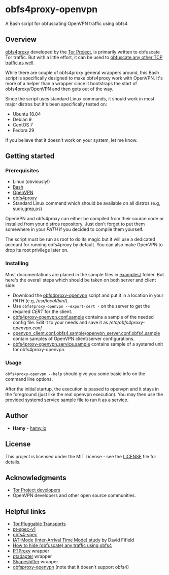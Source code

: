 # obfs4proxy-openvpn

A Bash script for obfuscating OpenVPN traffic using obfs4

## Overview

[obfs4proxy](https://github.com/Yawning/obfs4) developed by the [Tor Project](https://www.torproject.org/), is primarily written to obfuscate Tor traffic. But with a little effort, it can be used to [obfuscate any other TCP traffic as well](https://hamy.io/post/000d/how-to-hide-obfuscate-any-traffic-using-obfs4/).

While there are couple of obfs4proxy general wrappers around, this Bash script is specifically designed to make obfs4proxy work with OpenVPN. It's more of a helper than a wrapper since it bootstraps the start of obfs4proxy/OpenVPN and then gets out of the way.

Since the script uses standard Linux commands, it should work in most major distros but it's been specifically tested on:

* Ubuntu 18.04
* Debian 9
* CentOS 7
* Fedora 29

If you believe that it doesn't work on your system, let me know.

## Getting started

### Prerequisites

* Linux (obviously!)
* [Bash](https://www.gnu.org/software/bash/)
* [OpenVPN](https://openvpn.net/)
* [obfs4proxy](https://github.com/Yawning/obfs4)
* Standard Linux command which should be available on all distros (e.g, sudo,grep,ps)

OpenVPN and obfs4proxy can either be compiled from their source code or installed from your distros repository. Just don't forget to put them somewhere in your *PATH* if you decided to compile them yourself.

The script must be run as root to do its magic but it will use a dedicated account for running obfs4proxy by default. You can also make OpenVPN to drop its root privilege later on.

### Installing

Most documentations are placed in the sample files in [examples/](examples/) folder. But here's the overall steps which should be taken on both server and client side:

* Download the [obfs4proxy-openvpn](obfs4proxy-openvpn) script and put it in a location in your *PATH* (e.g, */usr/local/bin/*).
* Use `obfs4proxy-openvpn --export-cert -` on the server to get the required *CERT* for the client.
* [obfs4proxy-openvpn.conf.sample](examples/obfs4proxy-openvpn.conf.sample) contains a sample of the needed config file. Edit it to your needs and save it as */etc/obfs4proxy-openvpn.conf* .
* [openvpn_client.conf.obfs4.sample](examples/openvpn_client.conf.obfs4.sample)/[openvpn_server.conf.obfs4.sample](openvpn_server.conf.obfs4.sample) contain samples of OpenVPN client/server configurations.
* [obfs4proxy-openvpn.service.sample](examples/obfs4proxy-openvpn.service.sample) contains sample of a systemd unit for obfs4proxy-openvpn.

### Usage
`obfs4proxy-openvpn --help` should give you some basic info on the command line options.

After the initial startup, the execution is passed to openvpn and it stays in the foreground (just like the real openvpn execution). You may then use the provided systemd service sample file to run it as a service.

## Author

* **Hamy** - [hamy.io](https://hamy.io)

## License

This project is licensed under the MIT License - see the [LICENSE](LICENSE) file for details.

## Acknowledgments

* [Tor Project developers](https://www.torproject.org/about/corepeople.html.en)
* OpenVPN developers and other open source communities.

## Helpful links

* [Tor Pluggable Transports](https://www.torproject.org/docs/pluggable-transports)
* [pt-spec-v1](https://gitweb.torproject.org/torspec.git/tree/pt-spec.txt)
* [obfs4-spec](https://gitweb.torproject.org/pluggable-transports/obfs4.git/tree/doc/obfs4-spec.txt)
* [IAT-Mode (Inter-Arrival Time Mode) study](https://people.torproject.org/~dcf/obfs4-timing/) by David Fifield
* [How to hide (obfuscate) any traffic using obfs4](https://hamy.io/post/000d/how-to-hide-obfuscate-any-traffic-using-obfs4/)
* [PTProxy](https://github.com/gumblex/ptproxy) wrapper
* [ptadapter](https://github.com/twisteroidambassador/ptadapter) wrapper
* [Shapeshifter](https://github.com/OperatorFoundation/shapeshifter-dispatcher) wrapper
* [obfsproxy-openvpn](https://github.com/khavishbhundoo/obfsproxy-openvpn) (note that it doesn't support obfs4)
